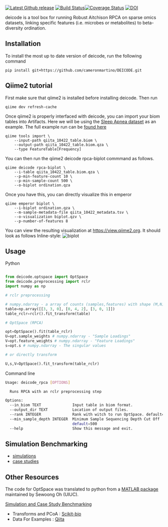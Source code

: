 
[![Latest Github release](https://img.shields.io/github/release/cjm007/DEICODE.svg)](https://github.com/cjm007/DEICODE/releases/latest)
[![Build Status](https://travis-ci.org/cameronmartino/DEICODE.svg?branch=master)](https://travis-ci.org/cameronmartino/DEICODE)[![Coverage Status](https://coveralls.io/repos/github/cjm007/DEICODE/badge.svg?branch=master)](https://coveralls.io/github/cjm007/DEICODE?branch=master)
[![DOI](https://zenodo.org/badge/72654142.svg)](https://zenodo.org/badge/latestdoi/72654142)

deicode is a tool box for running Robust Aitchison RPCA on sparse omics datasets, linking specific features (i.e. microbes or metabolites) to beta-diversity ordination.

## Installation

To install the most up to date version of deicode, run the following command

    pip install git+https://github.com/cameronmartino/DEICODE.git

## Qiime2 tutorial

First make sure that qiime2 is installed before installing deicode. Then run

```
qiime dev refresh-cache
```

Once qiime2 is properly interfaced with deicode, you can import your biom tables
into Artifacts.  Here we will be using the [Sleep Apnea dataset](https://qiita.ucsd.edu/study/description/10422)
as an example. The full example run can be [found here](https://github.com/cameronmartino/DEICODE/blob/master/Examples/sleep_apnea/SleepApnea-qiime2-tutorial.ipynb)

```
qiime tools import \
    --input-path qiita_10422_table.biom \
    --output-path qiita_10422_table.biom.qza \
    --type FeatureTable[Frequency]
```
You can then run the qiime2 deicode rpca-biplot commmand as follows.

```
qiime deicode rpca-biplot \
    --i-table qiita_10422_table.biom.qza \
    --p-min-feature-count 10 \
    --p-min-sample-count 500 \
    --o-biplot ordination.qza
```
Once you have this, you can directly visualize this in emperor
```
qiime emperor biplot \
    --i-biplot ordination.qza \
    --m-sample-metadata-file qiita_10422_metadata.tsv \
    --o-visualization biplot.qzv \
    --p-number-of-features 8
```
You can view the resulting visualization at https://view.qiime2.org.
It should look as follows
Inline-style:
![biplot](https://github.com/cameronmartino/DEICODE/blob/master/Examples/sleep_apnea/qiime_view.png)

## Usage

Python
```python

from deicode.optspace import OptSpace
from deicode.preprocessing import rclr
import numpy as np

# rclr preprocessing

# numpy.ndarray - a array of counts (samples,features) with shape (M,N) where N>M
table=np.array([[3, 3, 0], [0, 4, 2], [3, 0, 1]]) 
table_rclr=rclr().fit_transform(table)

# OptSpace (RPCA)

opt=OptSpace().fit(table_rclr)
U=opt.sample_weights # numpy.ndarray - "Sample Loadings" 
V=opt.feature_weights # numpy.ndarray - "Feature Loadings" 
s=opt.s # numpy.ndarray - The singular values

# or directly transform

U,s,V=OptSpace().fit_transform(table_rclr)

```

Command line
```sh
Usage: deicode_rpca [OPTIONS]

  Runs RPCA with an rclr preprocessing step

Options:
  --in_biom TEXT              Input table in biom format.
  --output_dir TEXT           Location of output files.
  --rank INTEGER              Rank with witch to run OptSpace. default=3
  --min_sample_depth INTEGER  Minimum Sample Sequencing Depth Cut Off
                              default=500
  --help                      Show this message and exit.
```


## Simulation Benchmarking

* [simulations](https://github.com/cameronmartino/DEICODE/blob/master/Benchmarking/simulations/simulations.ipynb)
* [case studies](https://github.com/cameronmartino/DEICODE/blob/master/Benchmarking/case_studies/case_studies.ipynb)

## Other Resources

The code for OptSpace was translated to python from a [MATLAB package](http://swoh.web.engr.illinois.edu/software/optspace/code.html) maintained by Sewoong Oh (UIUC).

[Simulation and Case Study Benchmarking](https://github.com/cameronmartino/DEICODE/tree/master/Benchmarking)

- Transforms and PCoA : [Scikit-bio](https://github.com/biocore/scikit-bio)
- Data For Examples : [Qiita](https://qiita.ucsd.edu/)
